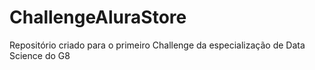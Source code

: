 # ChallengeAluraStore
Repositório criado para o primeiro Challenge da especialização de Data Science do G8
